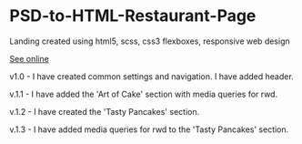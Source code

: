# PSD-to-HTML-Restaurant-Page
Landing created using html5, scss, css3 flexboxes, responsive web design

<a href="https://matutamiller.github.io/PSD-to-HTML-Restaurant-Page/">See online</a>

v1.0 - I have created common settings and navigation.
       I have added header. 
       
v.1.1 - I have added the 'Art of Cake' section with media queries for rwd. 

v.1.2 - I have created the 'Tasty Pancakes' section. 

v.1.3 - I have added media queries for rwd to the 'Tasty Pancakes' section.
